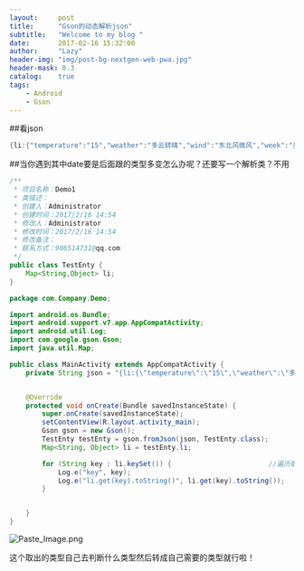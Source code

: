 ```yaml
---
layout:     post
title:      "Gson的动态解析json"
subtitle:   "Welcome to my blog "
date:       2017-02-16 15:32:00
author:     "Lazy"
header-img: "img/post-bg-nextgen-web-pwa.jpg"
header-mask: 0.3
catalog:    true
tags:
    - Android
    - Gson
---
```












##看json


```java
{li:{"temperature":"15","weather":"多云转晴","wind":"东北风微风","week":"星期日","date":"20151011"}}

```

##当你遇到其中date要是后面跟的类型多变怎么办呢？还要写一个解析类？不用

```java
/**
 * 项目名称：Demo1
 * 类描述：
 * 创建人：Administrator
 * 创建时间：2017/2/16 14:54
 * 修改人：Administrator
 * 修改时间：2017/2/16 14:54
 * 修改备注：
 * 联系方式：906514731@qq.com
 */
public class TestEnty {
    Map<String,Object> li;
}

```

```java
package com.Company.Demo;

import android.os.Bundle;
import android.support.v7.app.AppCompatActivity;
import android.util.Log;
import com.google.gson.Gson;
import java.util.Map;

public class MainActivity extends AppCompatActivity {
    private String json = "{li:{\"temperature\":\"15\",\"weather\":\"多云转晴\",\"wind\":\"东北风微风\",\"week\":\"星期日\",\"date\":\"20151011\"}}";


    @Override
    protected void onCreate(Bundle savedInstanceState) {
        super.onCreate(savedInstanceState);
        setContentView(R.layout.activity_main);
        Gson gson = new Gson();
        TestEnty testEnty = gson.fromJson(json, TestEnty.class);
        Map<String, Object> li = testEnty.li;

        for (String key : li.keySet()) {                        //遍历取出key，再遍历map取出value。
            Log.e("key", key);
            Log.e("li.get(key).toString()", li.get(key).toString());
        }


    }
}


```



![Paste_Image.png](http://upload-images.jianshu.io/upload_images/1205414-2cb91e7ed6bc0208.png?imageMogr2/auto-orient/strip%7CimageView2/2/w/1240)


这个取出的类型自己去判断什么类型然后转成自己需要的类型就行啦！
